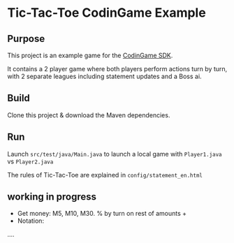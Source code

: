# Tic-Tac-Toe CodinGame Example

## Purpose

This project is an example game for the [CodinGame SDK](https://www.codingame.com/playgrounds/25775).

It contains a 2 player game where both players perform actions turn by turn, with 2 separate leagues including statement updates and a Boss ai.

## Build

Clone this project & download the Maven dependencies.

## Run

Launch `src/test/java/Main.java` to launch a local game with `Player1.java` vs `Player2.java`

The rules of Tic-Tac-Toe are explained in `config/statement_en.html`

## working in progress

* Get money: M5, M10, M30. % by turn on rest of amounts + 
* Notation:

....
